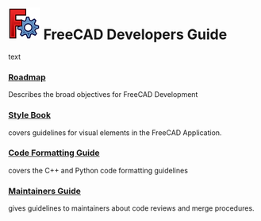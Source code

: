 # <img src="images/freecad.svg" style="zoom:50%;" /> FreeCAD Developers Guide

text

### [Roadmap](./roadmap/index.md)
Describes the broad objectives for FreeCAD Development

### [Style Book](./stylebook/index.md)
covers guidelines for visual elements in the FreeCAD Application.


### [Code Formatting Guide](./codeformatting/index.md)
covers the C++ and Python code formatting guidelines

### [Maintainers Guide](./maintainersguide/indes.md)
gives guidelines to maintainers about code reviews and merge procedures.
